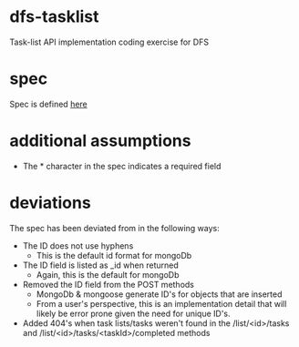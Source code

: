 # dfs-tasklist

Task-list API implementation coding exercise for DFS

# spec

Spec is defined [here](https://app.swaggerhub.com/apis/aweiker/ToDo/1.0.0)

# additional assumptions

- The \* character in the spec indicates a required field

# deviations

The spec has been deviated from in the following ways:

- The ID does not use hyphens
  - This is the default id format for mongoDb
- The ID field is listed as \_id when returned
  - Again, this is the default for mongoDb
- Removed the ID field from the POST methods
  - MongoDb & mongoose generate ID's for objects that are inserted
  - From a user's perspective, this is an implementation detail that will likely be error prone given the need for unique ID's.
- Added 404's when task lists/tasks weren't found in the /list/\<id\>/tasks and /list/\<id\>/tasks/\<taskId\>/completed methods
